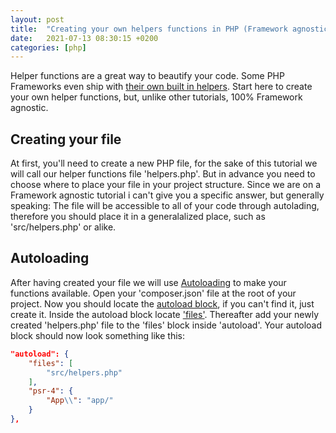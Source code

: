 ```yaml
---
layout: post
title:  "Creating your own helpers functions in PHP (Framework agnostic)"
date:   2021-07-13 08:30:15 +0200
categories: [php]
---
```


Helper functions are a great way to beautify your code. Some PHP Frameworks even ship with [their own built in helpers](https://laravel.com/docs/8.x/helpers). Start here to create your own helper functions, but, unlike other tutorials, 100% Framework agnostic.

## Creating your file
At first, you'll need to create a new PHP file, for the sake of this tutorial we will call our helper functions file 'helpers.php'. But in advance you need to choose where to place your file in your project structure. Since we are on a Framework agnostic tutorial i can't give you a specific answer, but generally speaking: The file will be accessible to all of your code through autolading, therefore you should place it in a generalalized place, such as 'src/helpers.php' or alike.

## Autoloading
After having created your file we will use [Autoloading](https://www.php.net/manual/en/language.oop5.autoload.php) to make your functions available. Open your 'composer.json' file at the root of your project. Now you should locate the [autoload block](https://getcomposer.org/doc/04-schema.md#autoload), if you can't find it, just create it. Inside the autoload block locate ['files'](https://getcomposer.org/doc/04-schema.md#files). Thereafter add your newly created 'helpers.php' file to the 'files' block inside 'autoload'. Your autoload block should now look something like this:

```json
"autoload": {
    "files": [
        "src/helpers.php"
    ],
    "psr-4": {
        "App\\": "app/"
    }
},
```
